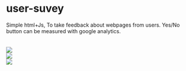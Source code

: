 # user-suvey
Simple html+Js, To take feedback about webpages from users. Yes/No button can be measured with google analytics.
<br/><br/><br/>
<img src = "https://github.com/kargarf/user-suvey/blob/master/1.PNG" />
<br/>
<img src = "https://github.com/kargarf/user-suvey/blob/master/2.PNG" />
<br/>
<img src = "https://github.com/kargarf/user-suvey/blob/master/3.PNG" />
<br/>

